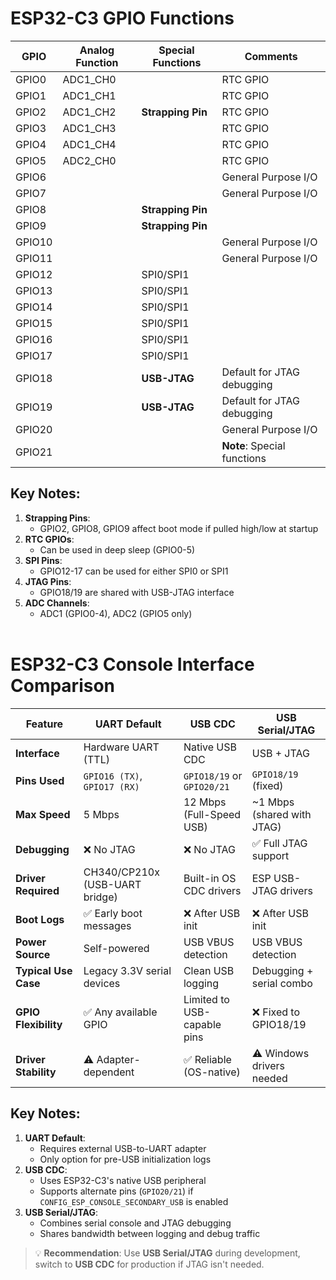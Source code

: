 # ESP32-C3 GPIO Functions

| GPIO   | Analog Function  | Special Functions       | Comments                     |
|--------|------------------|-------------------------|------------------------------|
| GPIO0  | ADC1_CH0         |                         | RTC GPIO                     |
| GPIO1  | ADC1_CH1         |                         | RTC GPIO                     |
| GPIO2  | ADC1_CH2         | **Strapping Pin**       | RTC GPIO                     |
| GPIO3  | ADC1_CH3         |                         | RTC GPIO                     |
| GPIO4  | ADC1_CH4         |                         | RTC GPIO                     |
| GPIO5  | ADC2_CH0         |                         | RTC GPIO                     |
| GPIO6  |                  |                         | General Purpose I/O          |
| GPIO7  |                  |                         | General Purpose I/O          |
| GPIO8  |                  | **Strapping Pin**       |                              |
| GPIO9  |                  | **Strapping Pin**       |                              |
| GPIO10 |                  |                         | General Purpose I/O          |
| GPIO11 |                  |                         | General Purpose I/O          |
| GPIO12 |                  | SPI0/SPI1               |                              |
| GPIO13 |                  | SPI0/SPI1               |                              |
| GPIO14 |                  | SPI0/SPI1               |                              |
| GPIO15 |                  | SPI0/SPI1               |                              |
| GPIO16 |                  | SPI0/SPI1               |                              |
| GPIO17 |                  | SPI0/SPI1               |                              |
| GPIO18 |                  | **USB-JTAG**            | Default for JTAG debugging   |
| GPIO19 |                  | **USB-JTAG**            | Default for JTAG debugging   |
| GPIO20 |                  |                         | General Purpose I/O          |
| GPIO21 |                  |                         | **Note**: Special functions  |

## Key Notes:
1. **Strapping Pins**: 
   - GPIO2, GPIO8, GPIO9 affect boot mode if pulled high/low at startup
2. **RTC GPIOs**: 
   - Can be used in deep sleep (GPIO0-5)
3. **SPI Pins**: 
   - GPIO12-17 can be used for either SPI0 or SPI1
4. **JTAG Pins**: 
   - GPIO18/19 are shared with USB-JTAG interface
5. **ADC Channels**:
   - ADC1 (GPIO0-4), ADC2 (GPIO5 only)
<br><br>


# ESP32-C3 Console Interface Comparison

| Feature                | UART Default                  | USB CDC                        | USB Serial/JTAG            |
|------------------------|-------------------------------|--------------------------------|----------------------------|
| **Interface**          | Hardware UART (TTL)           | Native USB CDC                 | USB + JTAG                 |
| **Pins Used**          | `GPIO16 (TX)`, `GPIO17 (RX)`  | `GPIO18/19` or `GPIO20/21`     | `GPIO18/19` (fixed)        |
| **Max Speed**          | 5 Mbps                        | 12 Mbps (Full-Speed USB)       | ~1 Mbps (shared with JTAG) |
| **Debugging**          | ❌ No JTAG                    | ❌ No JTAG                     | ✅ Full JTAG support      |
| **Driver Required**    | CH340/CP210x (USB-UART bridge)| Built-in OS CDC drivers        | ESP USB-JTAG drivers       |
| **Boot Logs**          | ✅ Early boot messages        | ❌ After USB init              | ❌ After USB init         |
| **Power Source**       | Self-powered                  | USB VBUS detection             | USB VBUS detection        |
| **Typical Use Case**   | Legacy 3.3V serial devices    | Clean USB logging              | Debugging + serial combo  |
| **GPIO Flexibility**   | ✅ Any available GPIO         | Limited to USB-capable pins    | ❌ Fixed to GPIO18/19    |
| **Driver Stability**   | ⚠️ Adapter-dependent         | ✅ Reliable (OS-native)        | ⚠️ Windows drivers needed |

## Key Notes:
1. **UART Default**:
   - Requires external USB-to-UART adapter
   - Only option for pre-USB initialization logs
2. **USB CDC**:
   - Uses ESP32-C3's native USB peripheral
   - Supports alternate pins (`GPIO20/21`) if `CONFIG_ESP_CONSOLE_SECONDARY_USB` is enabled
3. **USB Serial/JTAG**:
   - Combines serial console and JTAG debugging
   - Shares bandwidth between logging and debug traffic

> 💡 **Recommendation**: Use **USB Serial/JTAG** during development, switch to **USB CDC** for production if JTAG isn't needed.